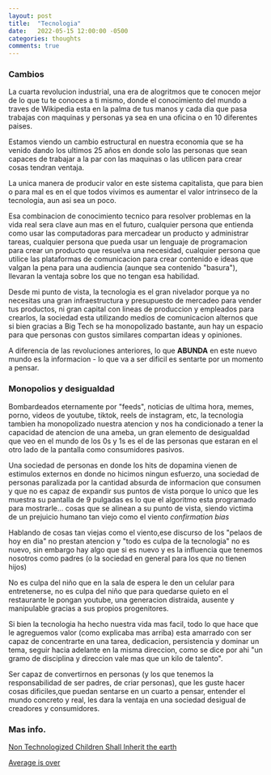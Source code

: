```yaml
---
layout: post
title:  "Tecnologia"
date:   2022-05-15 12:00:00 -0500
categories: thoughts
comments: true
---
```


### Cambios
La cuarta revolucion industrial, una era de alogritmos que te conocen mejor de lo que tu te conoces a ti mismo, donde el conocimiento del mundo a traves de Wikipedia esta en la palma de tus manos y cada dia que pasa trabajas con maquinas y personas ya sea en una oficina o en 10 diferentes paises.

Estamos viendo un cambio estructural en nuestra economia que se ha venido dando los ultimos 25 años en donde solo las personas que sean capaces de trabajar a la par con las maquinas o las utilicen para crear cosas tendran ventaja.

La unica manera de producir valor en este sistema capitalista, que para bien o para mal es en el que todos vivimos es aumentar el valor intrinseco de la tecnologia, aun asi sea un poco.

Esa combinacion de conocimiento tecnico para resolver problemas en la vida real sera clave aun mas en el futuro, cualquier persona que entienda como usar las computadoras para mercadear un producto y administrar tareas, cualquier persona que pueda usar un lenguaje de programacion para crear un producto que resuelva una necesidad, cualquier persona que utilice las plataformas de comunicacion para crear contenido e ideas que valgan la pena para una audiencia (aunque sea contenido "basura"), llevaran la ventaja sobre los que no tengan esa habilidad.

Desde mi punto de vista, la tecnologia es el gran nivelador porque ya no necesitas una gran infraestructura y presupuesto de mercadeo para vender tus productos, ni gran capital con lineas de produccion y empleados para crearlos, la sociedad esta utilizando medios de comunicacion alternos que si bien gracias a Big Tech se ha monopolizado bastante, aun hay un espacio para que personas con gustos similares compartan ideas y opiniones.

A diferencia de las revoluciones anteriores, lo que **ABUNDA** en este nuevo mundo es la informacion - lo que va a ser dificil es sentarte por un momento a pensar.

### Monopolios y desigualdad

Bombardeados eternamente por "feeds", noticias de ultima hora, memes, porno, videos de youtube, tiktok, reels de instagram, etc, la tecnologia tambien ha monopolizado nuestra atencion y nos ha condicionado a tener la capacidad de atencion de una ameba, un gran elemento de desigualdad que veo en el mundo de los 0s y 1s es el de las personas que estaran en el otro lado de la pantalla como consumidores pasivos.

Una sociedad de personas en donde los hits de dopamina vienen de estimulos externos en donde no hicimos ningun esfuerzo, una sociedad de personas paralizada por la cantidad absurda de informacion que consumen y que no es capaz de expandir sus puntos de vista porque lo unico que les muestra su pantalla de 9 pulgadas es lo que el algoritmo esta programado para mostrarle... cosas que se alinean a su punto de vista, siendo victima de un prejuicio humano tan viejo como el viento *confirmation bias* 

Hablando de cosas tan viejas como el viento,ese discurso de los "pelaos de hoy en dia" no prestan atencion y "todo es culpa de la tecnologia" no es nuevo, sin embargo hay algo que si es nuevo y es la influencia que tenemos nosotros como padres (o la sociedad en general para los que no tienen hijos)

No es culpa del niño que en la sala de espera le den un celular para entretenerse, no es culpa del niño que para quedarse quieto en el restaurante le pongan youtube, una generacion distraida, ausente y manipulable gracias a sus propios progenitores.

Si bien la tecnologia ha hecho nuestra vida mas facil, todo lo que hace que le agreguemos valor (como explicaba mas arriba) esta amarrado con ser capaz de concentrarte en una tarea, dedicacion, persistencia y dominar un tema, seguir hacia adelante en la misma direccion, como se dice por ahi "un gramo de disciplina y direccion vale mas que un kilo de talento".

Ser capaz de convertirnos en personas (y los que tenemos la responsabilidad de ser padres, de criar personas), que les guste hacer cosas dificiles,que puedan sentarse en un cuarto a pensar, entender el mundo concreto y real, les dara la ventaja en una sociedad desigual de creadores y consumidores.


### Mas info.
[Non Technologized Children Shall Inherit the earth](https://www.artofmanliness.com/people/relationships/sunday-firesides-the-non-technologized-children-shall-inherit-the-earth/?mc_cid=af20a37306&mc_eid=d395f122cf)

[Average is over](https://fs.blog/average-is-over/)
